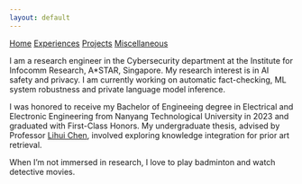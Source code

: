```yaml
---
layout: default
---
```

<div class="topnav">
  <a href="/" class="active">Home</a>
  <a href="./another-page.html">Experiences</a>
  <a href="./another-page.html">Projects</a>
  <a href="./another-page.html">Miscellaneous</a>
</div>

I am a research engineer in the Cybersecurity department at the Institute for Infocomm Research, A*STAR, Singapore. My research interest is in AI safety and privacy. I am currently working on automatic fact-checking, ML system robustness and private language model inference.

I was honored to receive my Bachelor of Engineeing degree in Electrical and Electronic Engineering from Nanyang Technological University in 2023 and graduated with First-Class Honors. My undergraduate thesis, advised by Professor <a href="https://dr.ntu.edu.sg/cris/rp/rp00969" target="_blank">Lihui Chen</a>, involved exploring knowledge integration for prior art retrieval.

When I’m not immersed in research, I love to play badminton and watch detective movies.



<!-- ###### Header 6

| head1        | head two          | three |
|:-------------|:------------------|:------|
| ok           | good swedish fish | nice  |
| out of stock | good and plenty   | nice  |
| ok           | good `oreos`      | hmm   |
| ok           | good `zoute` drop | yumm  |

### There's a horizontal rule below this.

* * * -->

